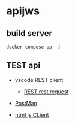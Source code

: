 # apijws

## build server

```bash
docker-compose up -d
```

## TEST api

- vscode REST client
     - [REST rest request](./api/test/test.http)

-  [PostMan](https://www.getpostman.com/)

- [html js CLient](./api/test/client/app.html)